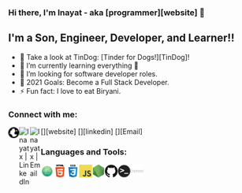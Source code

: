 
### Hi there, I'm Inayat - aka [programmer][website] 👋
## I'm a Son, Engineer, Developer, and Learner!!
- 🔭 Take a look at TinDog: [Tinder for Dogs!][TinDog]!
- 🌱 I’m currently learning everything 🤣
- 👯 I’m looking for software developer roles.
- 🥅 2021 Goals: Become a Full Stack Developer.
- ⚡ Fun fact: I love to eat Biryani.
### Connect with me:
[<img align="left" alt="Inayatx | GitHub" width="22px" src="https://raw.githubusercontent.com/iconic/open-iconic/master/svg/globe.svg" />][website]
[<img align="left" alt="Inayatx | LinkedIn" width="22px" src="https://cdn.jsdelivr.net/npm/simple-icons@v3/icons/linkedin.svg" />][linkedin]
[<img align="left" alt="Inayatx | Email" width="22px" src="https://simpleicons.org/icons/minutemailer.svg" />][Email]
<br />

### Languages and Tools:

<img align="left" alt="Atom Text Editor" width="26px" src="https://raw.githubusercontent.com/github/explore/80688e429a7d4ef2fca1e82350fe8e3517d3494d/topics/atom/atom.png" />
<img align="left" alt="HTML5" width="26px" src="https://raw.githubusercontent.com/github/explore/80688e429a7d4ef2fca1e82350fe8e3517d3494d/topics/html/html.png" />
<img align="left" alt="CSS3" width="26px" src="https://raw.githubusercontent.com/github/explore/80688e429a7d4ef2fca1e82350fe8e3517d3494d/topics/css/css.png" />
<img align="left" alt="JavaScript" width="26px" src="https://raw.githubusercontent.com/github/explore/80688e429a7d4ef2fca1e82350fe8e3517d3494d/topics/javascript/javascript.png" />
<img align="left" alt="Node.js" width="26px" src="https://raw.githubusercontent.com/github/explore/80688e429a7d4ef2fca1e82350fe8e3517d3494d/topics/nodejs/nodejs.png" />
<img align="left" alt="GitHub" width="26px" src="https://raw.githubusercontent.com/github/explore/78df643247d429f6cc873026c0622819ad797942/topics/github/github.png" />
<img align="left" alt="Terminal" width="26px" src="https://raw.githubusercontent.com/github/explore/80688e429a7d4ef2fca1e82350fe8e3517d3494d/topics/terminal/terminal.png" />
<img align="left" alt="Express.js" width="26px" src="https://raw.githubusercontent.com/github/explore/80688e429a7d4ef2fca1e82350fe8e3517d3494d/topics/express/express.png" />

<br />
<br />
